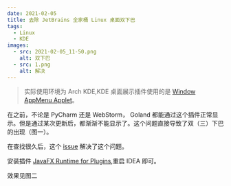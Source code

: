 ```yaml
---
date: 2021-02-05
title: 去除 JetBrains 全家桶 Linux 桌面双下巴
tags:
  - Linux
  - KDE
images:
  - src: 2021-02-05_11-50.png
    alt: 双下巴
  - src: 1.png
    alt: 解决
---
```

>  实际使用环境为 Arch KDE,KDE 桌面展示插件使用的是 [Window AppMenu Applet](https://github.com/psifidotos/applet-window-appmenu)。

在之前，不论是 PyCharm 还是 WebStorm， Goland 都能通过这个插件正常显示。但是通过某次更新后，都渐渐不能显示了。这个问题直接导致了双（三）下巴的出现（图一）。

在查找很久后，这个 [issue](https://youtrack.jetbrains.com/issue/JBR-2945) 解决了这个问题。

安装插件 [JavaFX Runtime for Plugins](https://plugins.jetbrains.com/plugin/14250-javafx-runtime-for-plugins),重启 IDEA 即可。

效果见图二